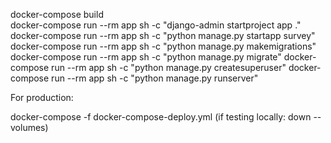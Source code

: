docker-compose build   
docker-compose run --rm app sh -c "django-admin startproject app ."
docker-compose run --rm app sh -c "python manage.py startapp survey"
docker-compose run --rm app sh -c "python manage.py makemigrations"
docker-compose run --rm app sh -c "python manage.py migrate"
docker-compose run --rm app sh -c "python manage.py createsuperuser"
docker-compose run --rm app sh -c "python manage.py runserver"



For production:

docker-compose -f docker-compose-deploy.yml (if testing locally: down --volumes)
